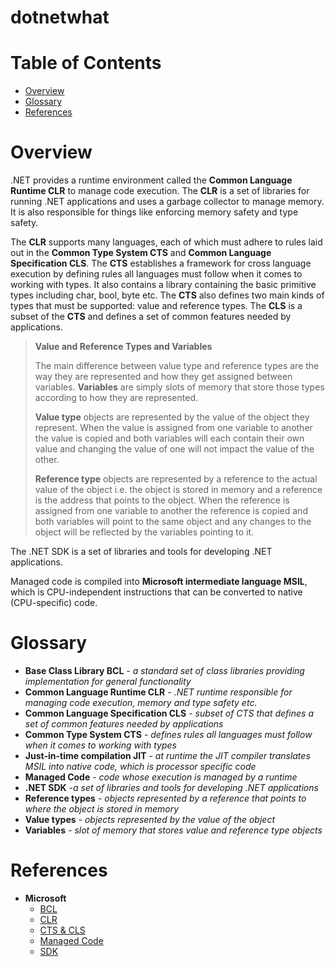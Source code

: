 # dotnetwhat

# Table of Contents
- [Overview](#overview)
- [Glossary](#glossary)
- [References](#references)

# Overview
.NET provides a runtime environment called the **Common Language Runtime CLR** to manage code execution. The **CLR** is a set of libraries for running .NET applications and uses a garbage collector to manage memory. It is also responsible for things like enforcing memory safety and type safety. 

The **CLR** supports many languages, each of which must adhere to rules laid out in the **Common Type System CTS** and **Common Language Specification CLS**.
The **CTS** establishes a framework for cross language execution by defining rules all languages must follow when it comes to working with types. It also contains a library containing the basic primitive types including char, bool, byte etc. The **CTS** also defines two main kinds of types that must be supported: value and reference types. The **CLS** is a subset of the **CTS** and defines a set of common features needed by applications.

> **Value and Reference Types and Variables**
>
> The main difference between value type and reference types are the way they are represented and how they get assigned between variables. **Variables** are simply slots of memory that store those types according to how they are represented.
>
> **Value type** objects are represented by the value of the object they represent. When the value is assigned from one variable to another the value is copied and both variables will each contain their own value and changing the value of one will not impact the value of the other.
>
> **Reference type** objects are represented by a reference to the actual value of the object i.e. the object is stored in memory and a reference is the address that points to the object. When the reference is assigned from one variable to another the reference is copied and both variables will point to the same object and any changes to the object will be reflected by the variables pointing to it.

The .NET SDK is a set of libraries and tools for developing .NET applications. 

Managed code is compiled into **Microsoft intermediate language MSIL**, which is CPU-independent instructions that can be converted to native (CPU-specific) code.


# Glossary
* **Base Class Library  BCL** *- a standard set of class libraries providing implementation for general functionality*
* **Common Language Runtime CLR** *- .NET runtime responsible for managing code execution, memory and type safety etc.*
* **Common Language Specification CLS** *- subset of CTS that defines a set of common features needed by applications*
* **Common Type System CTS** *- defines rules all languages must follow when it comes to working with types*
* **Just-in-time compilation JIT** *- at runtime the JIT compiler translates MSIL into native code, which is processor specific code*
* **Managed Code** *- code whose execution is managed by a runtime*
* **.NET SDK** *-a set of libraries and tools for developing .NET applications*
* **Reference types** *- objects represented by a reference that points to where the object is stored in memory*
* **Value types** *- objects represented by the value of the object*
* **Variables** *- slot of memory that stores value and reference type objects*

# References
* **Microsoft**
  * [BCL](https://learn.microsoft.com/en-us/dotnet/standard/framework-libraries)
  * [CLR](https://learn.microsoft.com/en-us/dotnet/standard/clr)
  * [CTS & CLS](https://learn.microsoft.com/en-us/dotnet/standard/common-type-system)
  * [Managed Code](https://learn.microsoft.com/en-us/dotnet/standard/managed-code)
  * [SDK](https://learn.microsoft.com/en-us/dotnet/core/sdk)



